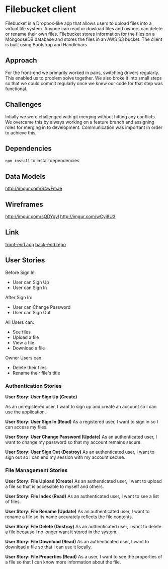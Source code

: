 # Filebucket client

<!-- * A short description of your application -->
Filebucket is a Dropbox-like app that allows users to upload files into a
virtual file system. Anyone can read or dowload files and owners can delete
or rename their own files. Filebucket stores information for the files on a
MongooseDB database and stores the files in an AWS S3 bucket. The client is
built using Bootstrap and Handlebars

<!-- * A brief explanation of the technologies (Node modules, Express middleware etc) used. -->

## Approach
For the front-end we primarily worked in pairs, switching drivers regularly.  This
enabled us to problem solve together.  We also broke it into small steps so that we could commit regularly once we knew our code for that step was functional.

## Challenges
<!-- * Notes on any unsolved problems or major hurdles your team had to overcome. -->
Intially we were challenged with git merging without hitting any conflicts.  We overcame this by always working on a feature branch and assigning roles for merging in to development.  Communication was important in order to achieve this.

## Dependencies
```npm install``` to install dependencies

## Data Models
<!-- * A link to your ERD - what data models does your app use? -->
http://imgur.com/S4wFmJe

## Wireframes
http://imgur.com/sQDYgyl
http://imgur.com/wCyj8U3

## Link
[front-end app](https://super-squad-1.github.io/filebucket-client/#)
[back-end repo](https://github.com/super-squad-1/filebucket-server)

## User Stories

Before Sign In:
- User can Sign Up
- User can Sign In

After Sign In:
- User can Change Password
- User can Sign Out

All Users can:
- See files
- Upload a file
- View a file
- Download a file

Owner Users can:
- Delete their files
- Rename their file's title

### Authentication Stories

**User Story: User Sign Up (Create)**

As an unregistered user, I want to sign up and create an account so I can use the application.

**User Story: User Sign In (Read)**
As a registered user, I want to sign in so I can access my files.

**User Story: User Change Password (Update)**
As an authenticated user, I want to change my password so that my account remains secure.

**User Story: User Sign Out (Destroy)**
As an authenticated user, I want to sign out so I can end my session with my account secure.

### File Management Stories

**User Story: File Upload (Create)**
As an authenticated user, I want to upload a file so that is accessible to myself and others.

**User Story: File Index (Read)**
As an authenticated user, I want to see a list of files.

**User Story: File Rename (Update)**
As an authenticated user, I want to rename a file so its name accurately reflects the file contents.

**User Story: File Delete (Destroy)**
As an authenticated user, I want to delete a file because I no longer want it stored in the system.

**User Story: File Download (Read)**
As an authenticated user, I want to download a file so that I can use it locally.

**User Story: File Properties (Read)**
As a user, I want to see the properties of a file so that I can know more information about the file.
